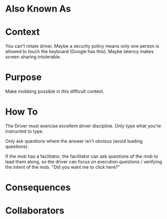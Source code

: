 # Also Known As

# Context

You can't rotate driver. Maybe a security policy means only one person is allowed to touch the keyboard (Google has this). Maybe latency makes screen sharing intolerable. 

# Purpose

Make mobbing possible in this difficult context.

# How To

The Driver must exercise excellent driver discipline. Only type what you're instructed to type.

Only ask questions where the answer isn't obvious (avoid leading questions). 

If the mob has a facilitator, the facilitator can ask questions of the mob to lead them along, so the driver can focus on execution questions / verifying the intent of the mob. "Did you want me to click here?"

# Consequences

# Collaborators

